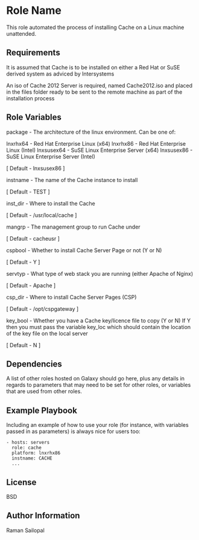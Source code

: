 Role Name
=========

This role automated the process of installing Cache on a Linux machine unattended.

Requirements
------------

It is assumed that Cache is to be installed on either a Red Hat or SuSE derived system as adviced by Intersystems

An iso of Cache 2012 Server is required, named Cache2012.iso and placed in the files folder ready to be sent to the remote machine as part of the installation process

Role Variables
--------------

package - The architecture of the linux environment. Can be one of:

lnxrhx64 - Red Hat Enterprise Linux (x64)
lnxrhx86 - Red Hat Enterprise Linux (Intel)
lnxsusex64 - SuSE Linux Enterprise Server (x64)
lnxsusex86 - SuSE Linux Enterprise Server (Intel)

[ Default - lnxsusex86 ]

instname - The name of the Cache instance to install

[ Default - TEST ]

inst_dir - Where to install the Cache

[ Default - /usr/local/cache ]

mangrp - The management group to run Cache under

[ Default - cacheusr ]

cspbool - Whether to install Cache Server Page or not (Y or N)

[ Default - Y ]

servtyp - What type of web stack you are running (either Apache of Nginx)

[ Default - Apache ]

csp_dir - Where to install Cache Server Pages (CSP)

[ Default - /opt/cspgateway ]

key_bool - Whether you have a Cache key/licence file to copy (Y or N) If Y then you must pass the variable key_loc which should contain the location of the key file on the local server

[ Default - N ]

Dependencies
------------

A list of other roles hosted on Galaxy should go here, plus any details in regards to parameters that may need to be set for other roles, or variables that are used from other roles.

Example Playbook
----------------

Including an example of how to use your role (for instance, with variables passed in as parameters) is always nice for users too:

    - hosts: servers
      role: cache
      platform: lnxrhx86
      instname: CACHE
      ...

License
-------

BSD

Author Information
------------------

Raman Sailopal
